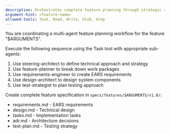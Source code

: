 ```yaml
---
description: Orchestrates complete feature planning through strategic agents collaboration
argument-hint: <feature-name>
allowed-tools: Task, Read, Write, Glob, Grep
---
```


You are coordinating a multi-agent feature planning workflow for the feature "$ARGUMENTS".

Execute the following sequence using the Task tool with appropriate sub-agents:

1. Use steering-architect to define technical approach and strategy
2. Use feature-planner to break down work packages 
3. Use requirements-engineer to create EARS requirements
4. Use design-architect to design system components
5. Use test-strategist to plan testing approach

Create complete feature specification in `specs/features/$ARGUMENTS/v1.0/`:
- requirements.md - EARS requirements
- design.md - Technical design  
- tasks.md - Implementation tasks
- adr.md - Architecture decisions
- test-plan.md - Testing strategy